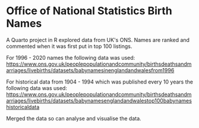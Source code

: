 # Office of National Statistics Birth Names
A Quarto project in R explored data from UK's ONS. Names are ranked and commented when it was first put in top 100 listings. 


For 1996 - 2020 names the following data was used:
https://www.ons.gov.uk/peoplepopulationandcommunity/birthsdeathsandmarriages/livebirths/datasets/babynamesinenglandandwalesfrom1996

For historical data from 1904 - 1994 which was published every 10 years the following data was used:
https://www.ons.gov.uk/peoplepopulationandcommunity/birthsdeathsandmarriages/livebirths/datasets/babynamesenglandandwalestop100babynameshistoricaldata

Merged the data so can analyse and visualise the data. 
